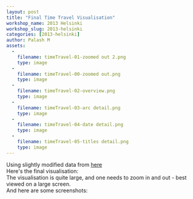 ```yaml
---
layout: post
title: "Final Time Travel Visualisation"
workshop_name: 2013 Helsinki
workshop_slug: 2013-helsinki
categories: [2013-helsinki]
author: Palash M 
assets:
  -
    filename: timeTravel-01-zoomed out 2.png
    type: image
  -
    filename: timeTravel-00-zoomed out.png
    type: image
  -
    filename: timeTravel-02-overview.png
    type: image
  -
    filename: timeTravel-03-arc detail.png
    type: image
  -
    filename: timeTravel-04-date detail.png
    type: image
  -
    filename: timeTravel-05-titles detail.png
    type: image
---
```

Using slightly modified data from <a href="https://docs.google.com/spreadsheet/ccc?key=0Aqe2P9sYhZ2ncFliSmVvb2dwRk5fcy1peHVsSDRvYnc&amp;hl=en_GB#gid=0">here</a><br />
Here's the final visualisation:&nbsp;
<br />The visualisation is quite large, and one needs to zoom in and out - best viewed on a large screen.<br />
And here are some screenshots:
